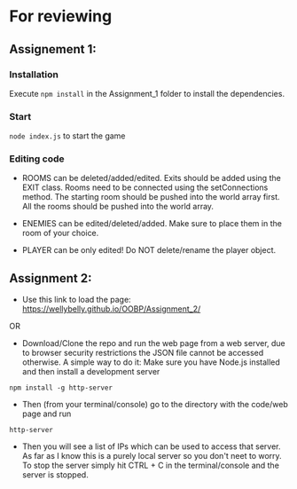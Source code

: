 # For reviewing

## Assignement 1:

### Installation

Execute `npm install` in the Assignment_1 folder to install the dependencies.

### Start

`node index.js` to start the game

### Editing code

- ROOMS can be deleted/added/edited.
Exits should be added using the EXIT class.
Rooms need to be connected using the setConnections method.
The starting room should be pushed into the world array first.
All the rooms should be pushed into the world array.

- ENEMIES can be edited/deleted/added.
Make sure to place them in the room of your choice.

- PLAYER can be only edited! Do NOT delete/rename the player object.

## Assignment 2:
 
  
   - Use this link to load the page: https://wellybelly.github.io/OOBP/Assignment_2/
   
  OR
  
   - Download/Clone the repo and run the web page from a web server, due to browser security restrictions the JSON file cannot be accessed otherwise.
   A simple way to do it:
   Make sure you have Node.js installed and then install a development server
   
    npm install -g http-server
    
   - Then (from your terminal/console) go to the directory with the code/web page and run
   
    http-server
   - Then you will see a list of IPs which can be used to access that server. As far as I know this is a purely local server so you don't neet to worry.
   To stop the server simply hit CTRL + C in the terminal/console and the server is stopped.
